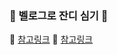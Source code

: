 ### 🌱 벨로그로 잔디 심기 🌱

📌 [참고링크](https://velog.io/@gmltn9233/Velog%EB%A1%9C-%EA%B9%83%ED%97%88%EB%B8%8C-%EC%9E%94%EB%94%94-%EC%8B%AC%EA%B8%B0)
📌 [참고링크](https://velog.io/@sooozi/velog%EC%99%80-github-%EC%97%B0%EB%8F%99-%EB%B2%A8%EB%A1%9C%EA%B7%B8-%EA%B8%80%EC%93%B0%EA%B3%A0-%EC%9E%94%EB%94%94%EC%8B%AC%EA%B8%B0)
